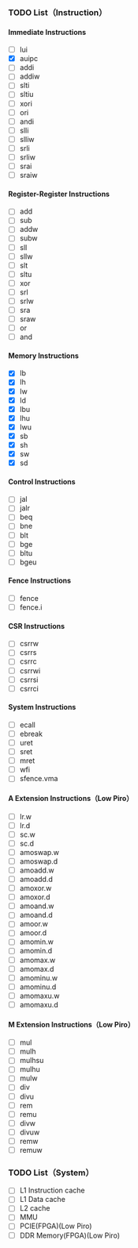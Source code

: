 ### TODO List（Instruction）

#### Immediate Instructions
- [ ] lui
- [x] auipc
- [ ] addi
- [ ] addiw
- [ ] slti
- [ ] sltiu
- [ ] xori
- [ ] ori
- [ ] andi
- [ ] slli
- [ ] slliw
- [ ] srli
- [ ] srliw
- [ ] srai
- [ ] sraiw

#### Register-Register Instructions
- [ ] add
- [ ] sub
- [ ] addw
- [ ] subw
- [ ] sll
- [ ] sllw
- [ ] slt
- [ ] sltu
- [ ] xor
- [ ] srl
- [ ] srlw
- [ ] sra
- [ ] sraw
- [ ] or
- [ ] and

#### Memory Instructions
- [x] lb
- [x] lh
- [x] lw
- [x] ld
- [x] lbu
- [x] lhu
- [x] lwu
- [x] sb
- [x] sh
- [x] sw
- [x] sd

#### Control Instructions
- [ ] jal
- [ ] jalr
- [ ] beq
- [ ] bne
- [ ] blt
- [ ] bge
- [ ] bltu
- [ ] bgeu

#### Fence Instructions
- [ ] fence
- [ ] fence.i

#### CSR Instructions
- [ ] csrrw
- [ ] csrrs
- [ ] csrrc
- [ ] csrrwi
- [ ] csrrsi
- [ ] csrrci

#### System Instructions
- [ ] ecall
- [ ] ebreak
- [ ] uret
- [ ] sret
- [ ] mret
- [ ] wfi
- [ ] sfence.vma

#### A Extension Instructions（Low Piro）
- [ ] lr.w
- [ ] lr.d
- [ ] sc.w
- [ ] sc.d
- [ ] amoswap.w
- [ ] amoswap.d
- [ ] amoadd.w
- [ ] amoadd.d
- [ ] amoxor.w
- [ ] amoxor.d
- [ ] amoand.w
- [ ] amoand.d
- [ ] amoor.w
- [ ] amoor.d
- [ ] amomin.w
- [ ] amomin.d
- [ ] amomax.w
- [ ] amomax.d
- [ ] amominu.w
- [ ] amominu.d
- [ ] amomaxu.w
- [ ] amomaxu.d

#### M Extension Instructions（Low Piro）
- [ ] mul
- [ ] mulh
- [ ] mulhsu
- [ ] mulhu
- [ ] mulw
- [ ] div
- [ ] divu
- [ ] rem
- [ ] remu
- [ ] divw
- [ ] divuw
- [ ] remw
- [ ] remuw

### TODO List（System）
- [ ] L1 Instruction cache
- [ ] L1 Data cache
- [ ] L2 cache
- [ ] MMU
- [ ] PCIE(FPGA)(Low Piro)
- [ ] DDR Memory(FPGA)(Low Piro)